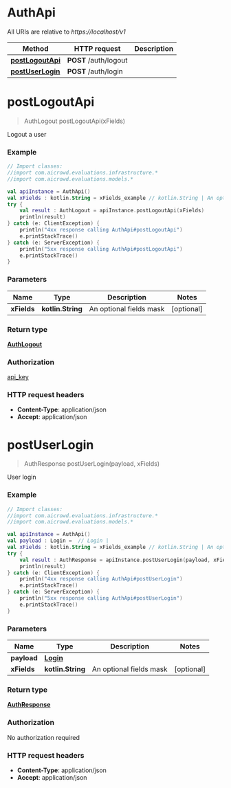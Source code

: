 # AuthApi

All URIs are relative to *https://localhost/v1*

Method | HTTP request | Description
------------- | ------------- | -------------
[**postLogoutApi**](AuthApi.md#postLogoutApi) | **POST** /auth/logout | 
[**postUserLogin**](AuthApi.md#postUserLogin) | **POST** /auth/login | 


<a name="postLogoutApi"></a>
# **postLogoutApi**
> AuthLogout postLogoutApi(xFields)



Logout a user

### Example
```kotlin
// Import classes:
//import com.aicrowd.evaluations.infrastructure.*
//import com.aicrowd.evaluations.models.*

val apiInstance = AuthApi()
val xFields : kotlin.String = xFields_example // kotlin.String | An optional fields mask
try {
    val result : AuthLogout = apiInstance.postLogoutApi(xFields)
    println(result)
} catch (e: ClientException) {
    println("4xx response calling AuthApi#postLogoutApi")
    e.printStackTrace()
} catch (e: ServerException) {
    println("5xx response calling AuthApi#postLogoutApi")
    e.printStackTrace()
}
```

### Parameters

Name | Type | Description  | Notes
------------- | ------------- | ------------- | -------------
 **xFields** | **kotlin.String**| An optional fields mask | [optional]

### Return type

[**AuthLogout**](AuthLogout.md)

### Authorization

[api_key](../README.md#api_key)

### HTTP request headers

 - **Content-Type**: application/json
 - **Accept**: application/json

<a name="postUserLogin"></a>
# **postUserLogin**
> AuthResponse postUserLogin(payload, xFields)



User login

### Example
```kotlin
// Import classes:
//import com.aicrowd.evaluations.infrastructure.*
//import com.aicrowd.evaluations.models.*

val apiInstance = AuthApi()
val payload : Login =  // Login | 
val xFields : kotlin.String = xFields_example // kotlin.String | An optional fields mask
try {
    val result : AuthResponse = apiInstance.postUserLogin(payload, xFields)
    println(result)
} catch (e: ClientException) {
    println("4xx response calling AuthApi#postUserLogin")
    e.printStackTrace()
} catch (e: ServerException) {
    println("5xx response calling AuthApi#postUserLogin")
    e.printStackTrace()
}
```

### Parameters

Name | Type | Description  | Notes
------------- | ------------- | ------------- | -------------
 **payload** | [**Login**](Login.md)|  |
 **xFields** | **kotlin.String**| An optional fields mask | [optional]

### Return type

[**AuthResponse**](AuthResponse.md)

### Authorization

No authorization required

### HTTP request headers

 - **Content-Type**: application/json
 - **Accept**: application/json

